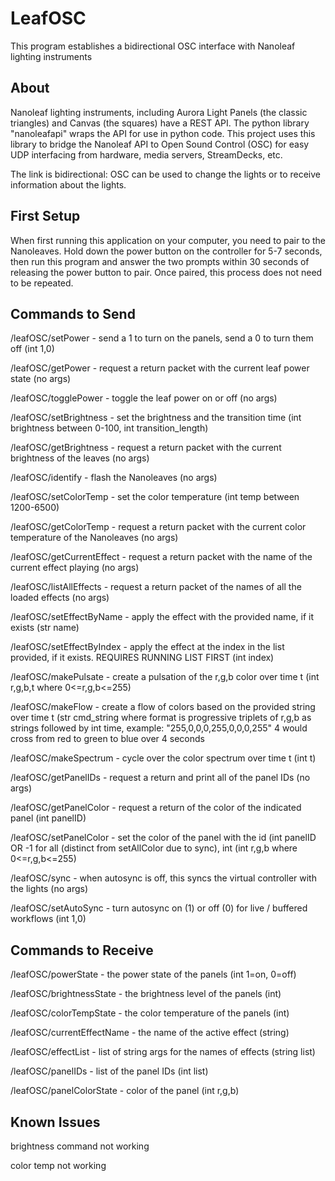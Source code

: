 # LeafOSC
This program establishes a bidirectional OSC interface with Nanoleaf lighting instruments

## About
Nanoleaf lighting instruments, including Aurora Light Panels (the classic triangles) and Canvas (the squares) have a REST API. The python library "nanoleafapi" wraps the API for use in python code. This project uses this library to bridge the Nanoleaf API to Open Sound Control (OSC) for easy UDP interfacing from hardware, media servers, StreamDecks, etc. 

The link is bidirectional: OSC can be used to change the lights or to receive information about the lights.

## First Setup
When first running this application on your computer, you need to pair to the Nanoleaves. Hold down the power button on the controller for 5-7 seconds, then run this program and answer the two prompts within 30 seconds of releasing the power button to pair. Once paired, this process does not need to be repeated.

## Commands to Send
/leafOSC/setPower - send a 1 to turn on the panels, send a 0 to turn them off (int 1,0)

/leafOSC/getPower - request a return packet with the current leaf power state (no args)

/leafOSC/togglePower - toggle the leaf power on or off (no args)

/leafOSC/setBrightness - set the brightness and the transition time (int brightness between 0-100, int transition_length)

/leafOSC/getBrightness - request a return packet with the current brightness of the leaves (no args)

/leafOSC/identify - flash the Nanoleaves (no args)

/leafOSC/setColorTemp - set the color temperature (int temp between 1200-6500)

/leafOSC/getColorTemp - request a return packet with the current color temperature of the Nanoleaves (no args)

/leafOSC/getCurrentEffect - request a return packet with the name of the current effect playing (no args)

/leafOSC/listAllEffects - request a return packet of the names of all the loaded effects (no args)

/leafOSC/setEffectByName - apply the effect with the provided name, if it exists (str name)

/leafOSC/setEffectByIndex - apply the effect at the index in the list provided, if it exists. REQUIRES RUNNING LIST FIRST (int index)

/leafOSC/makePulsate - create a pulsation of the r,g,b color over time t (int r,g,b,t where 0<=r,g,b<=255)

/leafOSC/makeFlow - create a flow of colors based on the provided string over time t (str cmd_string where format is progressive triplets of r,g,b as strings followed by int time, example: "255,0,0,0,255,0,0,0,255" 4 would cross from red to green to blue over 4 seconds

/leafOSC/makeSpectrum - cycle over the color spectrum over time t (int t)

/leafOSC/getPanelIDs - request a return and print all of the panel IDs (no args)

/leafOSC/getPanelColor - request a return of the color of the indicated panel (int panelID)

/leafOSC/setPanelColor - set the color of the panel with the id (int panelID OR -1 for all (distinct from setAllColor due to sync), int (int r,g,b where 0<=r,g,b<=255)

/leafOSC/sync - when autosync is off, this syncs the virtual controller with the lights (no args)

/leafOSC/setAutoSync - turn autosync on (1) or off (0) for live / buffered workflows (int 1,0)


## Commands to Receive
/leafOSC/powerState - the power state of the panels (int 1=on, 0=off)

/leafOSC/brightnessState - the brightness level of the panels (int)

/leafOSC/colorTempState - the color temperature of the panels (int)

/leafOSC/currentEffectName - the name of the active effect (string)

/leafOSC/effectList - list of string args for the names of effects (string list)

/leafOSC/panelIDs - list of the panel IDs (int list)

/leafOSC/panelColorState - color of the panel (int r,g,b)


## Known Issues
brightness command not working

color temp not working

